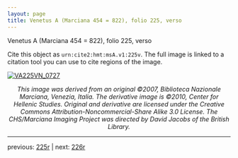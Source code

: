 ```yaml
---
layout: page
title: Venetus A (Marciana 454 = 822), folio 225, verso
---
```


Venetus A (Marciana 454 = 822), folio 225, verso

Cite this object as `urn:cite2:hmt:msA.v1:225v`.  The full image is linked to a citation tool you can use to cite regions of the image.

[![VA225VN_0727](http://www.homermultitext.org/iipsrv?IIIF=/project/homer/pyramidal/deepzoom/hmt/vaimg/2017a/VA225VN_0727.tif/full/800,/0/default.jpg)](http://www.homermultitext.org/ict2/?urn=urn:cite2:hmt:vaimg.2017a:VA225VN_0727) 

<p style="text-align: center; font-style: italic;">This image was derived from an original ©2007, Biblioteca Nazionale Marciana, Venezia, Italia. The derivative image is ©2010, Center for Hellenic Studies. Original and derivative are licensed under the Creative Commons Attribution-Noncommercial-Share Alike 3.0 License. The CHS/Marciana Imaging Project was directed by David Jacobs of the British Library.</p>

---

previous: [225r](../225r/) | next: [226r](../226r/)